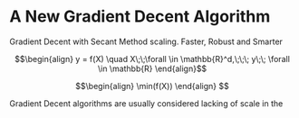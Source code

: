 # A New Gradient Decent Algorithm
Gradient Decent with Secant Method scaling. Faster, Robust and Smarter

```math
\begin{align}
y = f(X)   \quad      X\;\;\forall \in \mathbb{R}^d,\;\;\; y\;\; \forall \in \mathbb{R}
\end{align}
```
```math
\begin{align}
\min(f(X))
\end{align}

```

Gradient Decent algorithms are usually considered lacking of scale in the 
